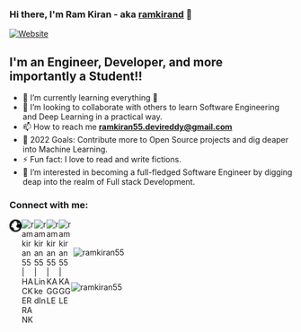 

### Hi there, I'm Ram Kiran - aka [ramkirand][website] 👋 

[![Website](https://img.shields.io/website?label=ramkirand&style=for-the-badge&url=https%3A%2F%2Framkiran55.github.io)](https://ramkiran55.github.io/ramkirand)

## I'm an Engineer, Developer, and more importantly a Student!!

- 🌱 I’m currently learning everything 🤣
- 👯 I’m looking to collaborate with others to learn Software Engineering and Deep Learning in a practical way.
- 📫 How to reach me **ramkiran55.devireddy@gmail.com**
- 🥅 2022 Goals: Contribute more to Open Source projects and dig deaper into Machine Learning.
- ⚡ Fun fact: I love to read and write fictions.
- 👀 I’m interested in becoming a full-fledged Software Engineer by digging deap into the realm of Full stack Development.

### Connect with me:

[<img align="left" alt="https://ramkiran55.github.io/ramkirand/" width="22px" src="https://raw.githubusercontent.com/iconic/open-iconic/master/svg/globe.svg" />][website]
[<img align="left" alt="ramkiran55 | HACKERRANK" width="22px" src="https://cdn.jsdelivr.net/npm/simple-icons@3.13.0/icons/hackerrank.svg" />][hackerrank]
[<img align="left" alt="ramkiran55 | LinkedIn" width="22px" src="https://cdn.jsdelivr.net/npm/simple-icons@v3/icons/linkedin.svg" />][linkedin]
[<img align="left" alt="ramkiran55 | KAGGLE" width="22px" src="https://cdn.jsdelivr.net/npm/simple-icons@3.13.0/icons/kaggle.svg" />][kaggle]
[<img align="left" alt="ramkiran55 | KAGGLE" width="22px" src="https://cdn.jsdelivr.net/npm/simple-icons@3.13.0/icons/freelancer.svg" />][credly]
<br />
<br />

<p>&nbsp;<img align="center" src="https://github-readme-stats.vercel.app/api?username=ramkiran55&show_icons=true&locale=en" alt="ramkiran55" /></p>

<br />
<p><img align="left" src="https://github-readme-stats.vercel.app/api/top-langs?username=ramkiran55&show_icons=true&locale=en&layout=compact" alt="ramkiran55" /></p><br />

[website]: https://ramkiran55.github.io/ramkirand/
[kaggle]: https://www.kaggle.com/ramkiran55devireddy/
[hackerrank]: https://www.hackerrank.com/160040195_KLU?hr_r=1
[linkedin]: https://www.linkedin.com/in/ramkirand/
[credly]: https://www.credly.com/users/devireddy-ram-kiran/badges
[Leet code]: https://leetcode.com/Ram_D_Kiran/
